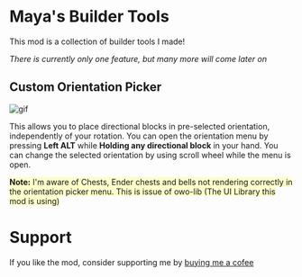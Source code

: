 # Maya's Builder Tools

This mod is a collection of builder tools I made! 

_There is currently only one feature, but many more will come later on_

## Custom Orientation Picker
![gif](https://i.imgur.com/Wrkbjrq.gif)

This allows you to place directional blocks in pre-selected orientation, independently of your rotation. You can open the orientation menu by pressing **Left ALT** while **Holding any directional block** in your hand. You can change the selected orientation by using scroll wheel while the menu is open.

<span style="background-color: rgba(255, 255, 0, 0.2)">**Note:** I'm aware of Chests, Ender chests and bells not rendering correctly in the orientation picker menu. This is issue of owo-lib (The UI Library this mod is using)</span>

# Support

If you like the mod, consider supporting me by [buying me a cofee](https://ko-fi.com/lukynkacze)
